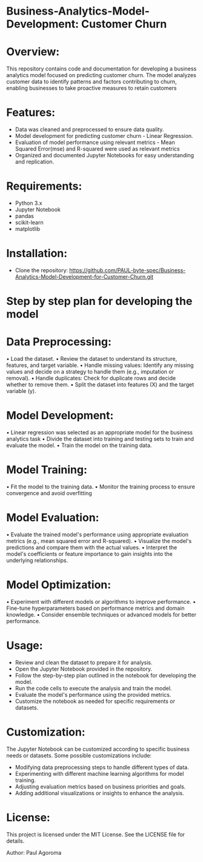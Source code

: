 # Business-Analytics-Model-Development: Customer Churn

# Overview:
This repository contains code and documentation for developing a business analytics model focused on predicting customer churn. The model analyzes customer data to identify patterns and factors contributing to churn, enabling businesses to take proactive measures to retain customers

# Features:
* Data was cleaned and preprocessed to ensure data quality.
* Model development for predicting customer churn - Linear Regression. 
* Evaluation of model performance using relevant metrics - Mean Squared Error(mse) and R-squared were used as 
  relevant metrics
* Organized and documented Jupyter Notebooks for easy understanding and replication.

# Requirements:
* Python 3.x
* Jupyter Notebook
* pandas
* scikit-learn
* matplotlib

# Installation:
* Clone the repository: https://github.com/PAUL-byte-spec/Business-Analytics-Model-Development-for-Customer-Churn.git
  
# Step by step plan for developing the model
# Data Preprocessing:
•	Load the dataset.
•	Review the dataset to understand its structure, features, and target variable.
•	Handle missing values: Identify any missing values and decide on a strategy to handle them (e.g., imputation or removal).
•	Handle duplicates: Check for duplicate rows and decide whether to remove them.
•	Split the dataset into features (X) and the target variable (y).

# Model Development:
•	Linear regression was selected as an appropriate model for the business analytics task 
•	Divide the dataset into training and testing sets to train and evaluate the model.
•	Train the model on the training data.

# Model Training:
•	Fit the model to the training data.
•	Monitor the training process to ensure convergence and avoid overfitting

# Model Evaluation:
•	Evaluate the trained model's performance using appropriate evaluation metrics (e.g., mean squared error and R-squared).
•	Visualize the model's predictions and compare them with the actual values.
•	Interpret the model's coefficients or feature importance to gain insights into the underlying relationships.

# Model Optimization:
•	Experiment with different models or algorithms to improve performance.
•	Fine-tune hyperparameters based on performance metrics and domain knowledge.
•	Consider ensemble techniques or advanced models for better performance.


# Usage:
* Review and clean the dataset to prepare it for analysis.
* Open the Jupyter Notebook provided in the repository.
* Follow the step-by-step plan outlined in the notebook for developing the model.
* Run the code cells to execute the analysis and train the model.
* Evaluate the model's performance using the provided metrics.
* Customize the notebook as needed for specific requirements or datasets.

# Customization:
The Jupyter Notebook can be customized according to specific business needs or datasets. Some possible customizations include:

* Modifying data preprocessing steps to handle different types of data.
* Experimenting with different machine learning algorithms for model training.
* Adjusting evaluation metrics based on business priorities and goals.
* Adding additional visualizations or insights to enhance the analysis.

# License:
This project is licensed under the MIT License. See the LICENSE file for details.

Author:
Paul Agoroma
